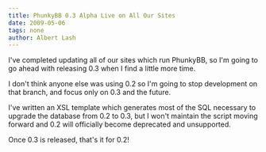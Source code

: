 ```yaml
---
title: PhunkyBB 0.3 Alpha Live on All Our Sites
date: 2009-05-06
tags: none
author: Albert Lash
---
```

I've completed updating all of our sites which run PhunkyBB, so I'm going to go ahead with releasing 0.3 when I find a little more time.

I don't think anyone else was using 0.2 so I'm going to stop development on that branch, and focus only on 0.3 and the future.

I've written an XSL template which generates most of the SQL necessary to upgrade the database from 0.2 to 0.3, but I won't maintain the script moving forward and 0.2 will officially become deprecated and unsupported.

Once 0.3 is released, that's it for 0.2!

